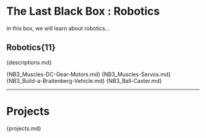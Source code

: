 # The Last Black Box : Robotics
In this box, we will learn about robotics...

## Robotics{11}
{descriptions.md}

{NB3_Muscles-DC-Gear-Motors.md}
{NB3_Muscles-Servos.md}
{NB3_Build-a-Braitenberg-Vehicle.md}
{NB3_Ball-Caster.md}

---

# Projects
{projects.md}
